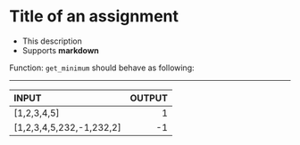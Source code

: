 # Title of an assignment

- This description
- Supports **markdown**

Function: `get_minimum` should behave as following:

-----------------------------------

| INPUT | OUTPUT |
| :--- | ---: |
|[1,2,3,4,5]|1|
|[1,2,3,4,5,232,-1,232,2]|-1|